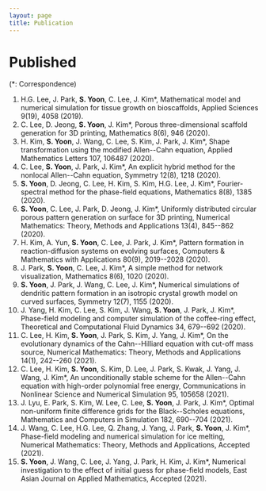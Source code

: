 ```yaml
---
layout: page
title: Publication
---
```



# Published

(*: Correspondence)

1. H.G. Lee, J. Park, **S. Yoon**, C. Lee, J. Kim*, Mathematical model and numerical simulation for tissue growth on bioscaffolds, Applied Sciences 9(19), 4058 (2019).
2. C. Lee, D. Jeong, **S. Yoon**, J. Kim*, Porous three-dimensional scaffold generation for 3D printing, Mathematics 8(6), 946 (2020).
3. H. Kim, **S. Yoon**, J. Wang, C. Lee, S. Kim, J. Park, J. Kim*, Shape transformation using the modified Allen--Cahn equation, Applied Mathematics Letters 107, 106487 (2020).
4. C. Lee, **S. Yoon**, J. Park, J. Kim*, An explicit hybrid method for the nonlocal Allen--Cahn equation, Symmetry 12(8), 1218 (2020).
5. **S. Yoon**, D. Jeong, C. Lee, H. Kim, S. Kim, H.G. Lee, J. Kim*, Fourier-spectral method for the phase-field equations, Mathematics 8(8), 1385 (2020).
6. **S. Yoon**, C. Lee, J. Park, D. Jeong, J. Kim*, Uniformly distributed circular porous pattern generation on surface for 3D printing, Numerical Mathematics: Theory, Methods and Applications 13(4), 845--862 (2020).
7. H. Kim, A. Yun, **S. Yoon**, C. Lee, J. Park, J. Kim*, Pattern formation in reaction-diffusion systems on evolving surfaces, Computers &amp; Mathematics with Applications 80(9), 2019--2028 (2020).
8. J. Park, **S. Yoon**, C. Lee, J. Kim*, A simple method for network visualization, Mathematics 8(6), 1020 (2020).
9. **S. Yoon**, J. Park, J. Wang, C. Lee, J. Kim*, Numerical simulations of dendritic pattern formation in an isotropic crystal growth model on curved surfaces, Symmetry 12(7), 1155 (2020).
10. J. Yang, H. Kim, C. Lee, S. Kim, J. Wang, **S. Yoon**, J. Park, J. Kim*, Phase-field modeling and computer simulation of the coffee-ring effect, Theoretical and Computational Fluid Dynamics 34, 679--692 (2020).
11. C. Lee, H. Kim, **S. Yoon**, J. Park, S. Kim, J. Yang, J. Kim*, On the evolutionary dynamics of the Cahn--Hilliard equation with cut-off mass source, Numerical Mathematics: Theory, Methods and Applications 14(1), 242--260 (2021).
12. C. Lee, H. Kim, **S. Yoon**, S. Kim, D. Lee, J. Park, S. Kwak, J. Yang, J. Wang, J. Kim*, An unconditionally stable scheme for the Allen--Cahn equation with high-order polynomial free energy, Communications in Nonlinear Science and Numerical Simulation 95, 105658 (2021).
13. J. Lyu, E. Park, S. Kim, W. Lee, C. Lee, **S. Yoon**, J. Park, J. Kim*, Optimal non-uniform finite difference grids for the Black--Scholes equations, Mathematics and Computers in Simulation 182, 690--704 (2021).
14. J. Wang, C. Lee, H.G. Lee, Q. Zhang, J. Yang, J. Park, **S. Yoon**, J. Kim*, Phase-field modeling and numerical simulation for ice melting, Numerical Mathematics: Theory, Methods and Applications, Accepted (2021).
15. **S. Yoon**, J. Wang, C. Lee, J. Yang, J. Park, H. Kim, J. Kim*, Numerical investigation to the effect of initial guess for phase-field models, East Asian Journal on Applied Mathematics, Accepted (2021).
